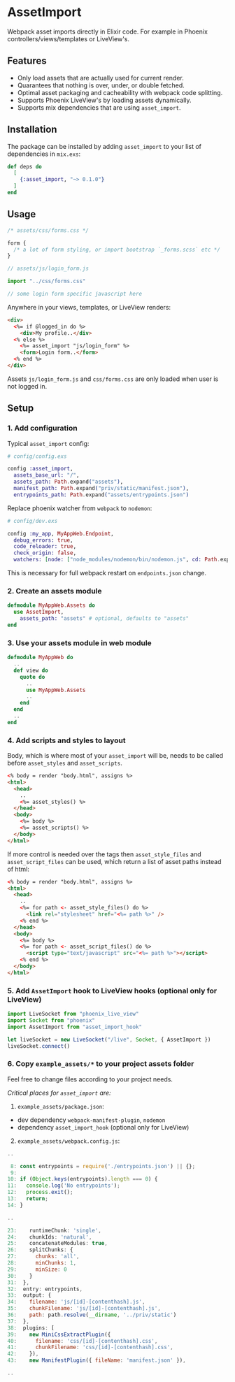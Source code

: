 # AssetImport

Webpack asset imports directly in Elixir code. For example in Phoenix controllers/views/templates or LiveView's.

## Features
- Only load assets that are actually used for current render.
- Quarantees that nothing is over, under, or double fetched.
- Optimal asset packaging and cacheability with webpack code splitting.
- Supports Phoenix LiveView's by loading assets dynamically.
- Supports mix dependencies that are using `asset_import`.

## Installation

The package can be installed by adding `asset_import` to your list of dependencies in `mix.exs`:

```elixir
def deps do
  [
    {:asset_import, "~> 0.1.0"}
  ]
end
```

## Usage

```css
/* assets/css/forms.css */

form {
  /* a lot of form styling, or import bootstrap `_forms.scss` etc */
}
```

```javascript
// assets/js/login_form.js

import "../css/forms.css"

// some login form specific javascript here
```

Anywhere in your views, templates, or LiveView renders:
```html
<div>
  <%= if @logged_in do %>
    <div>My profile..</div>
  <% else %>
    <%= asset_import "js/login_form" %>
    <form>Login form..</form>
  <% end %>
</div>
```

Assets `js/login_form.js` and `css/forms.css` are only loaded when user is not logged in.

## Setup

### 1. Add configuration

Typical `asset_import` config:
```elixir
# config/config.exs

config :asset_import,
  assets_base_url: "/",
  assets_path: Path.expand("assets"),
  manifest_path: Path.expand("priv/static/manifest.json"),
  entrypoints_path: Path.expand("assets/entrypoints.json")
```

Replace phoenix watcher from `webpack` to `nodemon`:
```elixir
# config/dev.exs

config :my_app, MyAppWeb.Endpoint,
  debug_errors: true,
  code_reloader: true,
  check_origin: false,
  watchers: [node: ["node_modules/nodemon/bin/nodemon.js", cd: Path.expand("../assets", __DIR__)]]
```
This is necessary for full webpack restart on `endpoints.json` change.

### 2. Create an assets module

```elixir
defmodule MyAppWeb.Assets do
  use AssetImport,
    assets_path: "assets" # optional, defaults to "assets"
end
```

### 3. Use your assets module in web module

```elixir
defmodule MyAppWeb do
  ..
  def view do
    quote do
      ..
      use MyAppWeb.Assets
      ..
    end
  end
  ..
end
```

### 4. Add scripts and styles to layout

Body, which is where most of your `asset_import` will be, needs to be called before `asset_styles` and `asset_scripts`.

```html
<% body = render "body.html", assigns %>
<html>
  <head>
    ..
    <%= asset_styles() %>
  </head>
  <body>
    <%= body %>
    <%= asset_scripts() %>
  </body>
</html>
```

If more control is needed over the tags then `asset_style_files` and `asset_script_files` can be used, which return a list of asset paths instead of html:
```html
<% body = render "body.html", assigns %>
<html>
  <head>
    ..
    <%= for path <- asset_style_files() do %>
      <link rel="stylesheet" href="<%= path %>" />
    <% end %>
  </head>
  <body>
    <%= body %>
    <%= for path <- asset_script_files() do %>
      <script type="text/javascript" src="<%= path %>"></script>
    <% end %>
  </body>
</html>
```

### 5. Add `AssetImport` hook to LiveView hooks (optional only for LiveView)

```javascript
import LiveSocket from "phoenix_live_view"
import Socket from "phoenix"
import AssetImport from "asset_import_hook"

let liveSocket = new LiveSocket("/live", Socket, { AssetImport })
liveSocket.connect()
```

### 6. Copy `example_assets/*` to your project assets folder

Feel free to change files according to your project needs.

*Critical places for `asset_import` are:*

1. `example_assets/package.json`:
  - dev dependency `webpack-manifest-plugin`, `nodemon`
  - dependency `asset_import_hook` (optional only for LiveView)

2. `example_assets/webpack.config.js`:
```javascript
..

 8: const entrypoints = require('./entrypoints.json') || {};
 9:
10: if (Object.keys(entrypoints).length === 0) {
11:   console.log('No entrypoints');
12:   process.exit();
13:   return;
14: }

..

23:    runtimeChunk: 'single',
24:    chunkIds: 'natural',
25:    concatenateModules: true,
26:    splitChunks: {
27:      chunks: 'all',
28:      minChunks: 1,
29:      minSize: 0
30:    }
31:  },
32:  entry: entrypoints,
33:  output: {
34:    filename: 'js/[id]-[contenthash].js',
35:    chunkFilename: 'js/[id]-[contenthash].js',
36:    path: path.resolve(__dirname, '../priv/static')
37:  },
38:  plugins: [
39:    new MiniCssExtractPlugin({
40:      filename: 'css/[id]-[contenthash].css',
41:      chunkFilename: 'css/[id]-[contenthash].css',
42:    }),
43:    new ManifestPlugin({ fileName: 'manifest.json' }),

..
```
